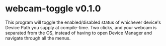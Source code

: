# webcam-toggle v0.1.0

This program will toggle the enabled/disabled status of whichever device's Device Path you supply at compile-time. Two clicks, and your webcam is separated from the OS, instead of having to open Device Manager and navigate through all the menus.